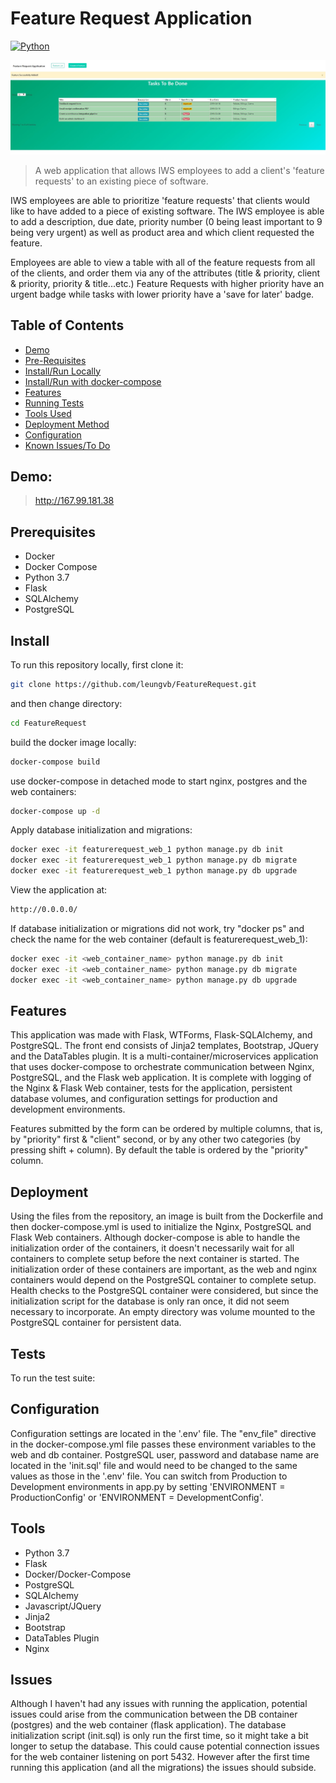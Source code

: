 # Feature Request Application
[![Python](https://img.shields.io/badge/python-3.7-blue.svg?style=flat-square)](https://www.python.org/downloads/release/python-373/)


![Sample App Image](./static/images/homepage.jpg)

> A web application that allows IWS employees to add a client's 'feature requests' to an existing piece of software.

 IWS employees are able to prioritize 'feature requests' that clients would like to have added to a piece of existing software.
 The IWS employee is able to add a description, due date, priority number (0 being least important to 9 being very urgent) as well as
 product area and which client requested the feature.

 Employees are able to view a table with all of the feature requests from all of the clients, and order them via any of the attributes (title & priority, client & priority, priority & title...etc.)
 Feature Requests with higher priority have an urgent badge while tasks with lower priority have a 'save for later' badge.

 ## Table of Contents
- [Demo](#demo)
- [Pre-Requisites](#prerequisites)
- [Install/Run Locally](#install)
- [Install/Run with docker-compose](#Docker)
- [Features](#features)
- [Running Tests](#tests)
- [Tools Used](#tools)
- [Deployment Method](#deployment)
- [Configuration](#configuration)
- [Known Issues/To Do](#issues)


## Demo:

> http://167.99.181.38


## Prerequisites

- Docker
- Docker Compose
- Python 3.7
- Flask
- SQLAlchemy
- PostgreSQL

## Install

To run this repository locally, first clone it:
```sh
git clone https://github.com/leungvb/FeatureRequest.git
```
and then change directory:
```sh
cd FeatureRequest
```
build the docker image locally:
```sh
docker-compose build
```
use docker-compose in detached mode to start nginx, postgres and the web containers:
```sh
docker-compose up -d
```
Apply database initialization and migrations:
```sh
docker exec -it featurerequest_web_1 python manage.py db init
docker exec -it featurerequest_web_1 python manage.py db migrate
docker exec -it featurerequest_web_1 python manage.py db upgrade
```
View the application at:
```sh
http://0.0.0.0/
```

If database initialization or migrations did not work, try "docker ps" and check the name for the web container (default is featurerequest_web_1):
```sh
docker exec -it <web_container_name> python manage.py db init
docker exec -it <web_container_name> python manage.py db migrate
docker exec -it <web_container_name> python manage.py db upgrade
```

## Features

This application was made with Flask, WTForms, Flask-SQLAlchemy, and PostgreSQL. The front end consists of Jinja2 templates, Bootstrap, JQuery and the DataTables plugin.
It is a multi-container/microservices application that uses docker-compose to orchestrate communication between Nginx, PostgreSQL, and the Flask web application.
It is complete with logging of the Nginx & Flask Web container, tests for the application, persistent database volumes, and configuration settings for production and development environments.

Features submitted by the form can be ordered by multiple columns, that is, by "priority" first & "client" second, or by any other two categories (by pressing shift + column).
By default the table is ordered by the "priority" column.


## Deployment

Using the files from the repository, an image is built from the Dockerfile and then docker-compose.yml is used to initialize the Nginx, PostgreSQL and Flask Web containers.
Although docker-compose is able to handle the initialization order of the containers, it doesn't necessarily wait for all containers to complete setup before the next container is started.
The initialization order of these containers are important, as the web and nginx containers would depend on the PostgreSQL container to complete setup. Health checks to the PostgreSQL container
were considered, but since the initialization script for the database is only ran once, it did not seem necessary to incorporate. An empty directory was volume mounted to the PostgreSQL container
for persistent data.

## Tests

To run the test suite:

## Configuration

Configuration settings are located in the '.env' file. The "env_file" directive in the docker-compose.yml file passes these environment variables to the web and db container.
PostgreSQL user, password and database name are located in the 'init.sql' file and would need to be changed to the same values as those in the '.env' file.
You can switch from Production to Development environments in app.py by setting 'ENVIRONMENT = ProductionConfig' or 'ENVIRONMENT = DevelopmentConfig'.

## Tools
- Python 3.7
- Flask
- Docker/Docker-Compose
- PostgreSQL
- SQLAlchemy
- Javascript/JQuery
- Jinja2
- Bootstrap
- DataTables Plugin
- Nginx


## Issues

Although I haven't had any issues with running the application, potential issues could arise from the communication between the DB container (postgres) and the web container (flask application).
The database initialization script (init.sql) is only run the first time, so it might take a bit longer to setup the database. This could cause potential connection issues for the web container
listening on port 5432. However after the first time running this application (and all the migrations) the issues should subside.


